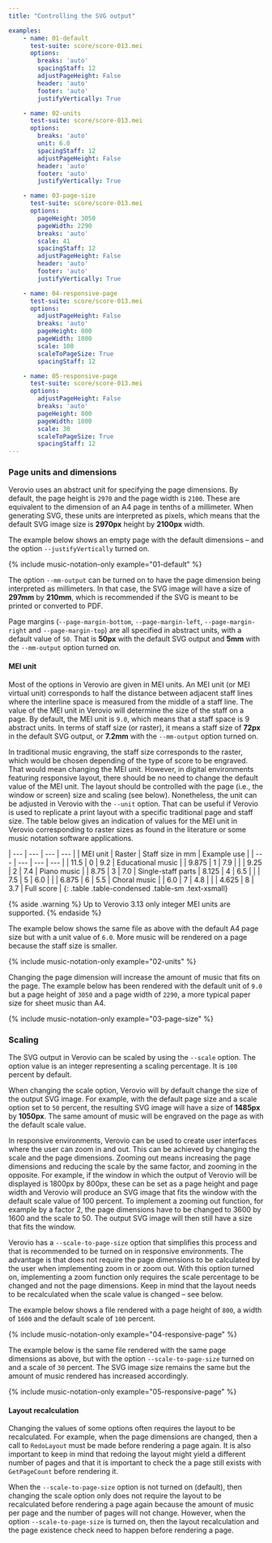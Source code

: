 ```yaml
---
title: "Controlling the SVG output"

examples:
    - name: 01-default
      test-suite: score/score-013.mei
      options:
        breaks: 'auto'
        spacingStaff: 12
        adjustPageHeight: False
        header: 'auto'
        footer: 'auto'
        justifyVertically: True

    - name: 02-units
      test-suite: score/score-013.mei
      options:
        breaks: 'auto'
        unit: 6.0
        spacingStaff: 12
        adjustPageHeight: False
        header: 'auto'
        footer: 'auto'
        justifyVertically: True

    - name: 03-page-size
      test-suite: score/score-013.mei
      options:
        pageHeight: 3050
        pageWidth: 2290
        breaks: 'auto'
        scale: 41
        spacingStaff: 12
        adjustPageHeight: False
        header: 'auto'
        footer: 'auto'
        justifyVertically: True

    - name: 04-responsive-page
      test-suite: score/score-013.mei
      options:
        adjustPageHeight: False
        breaks: 'auto'
        pageHeight: 800
        pageWidth: 1800
        scale: 100
        scaleToPageSize: True
        spacingStaff: 12

    - name: 05-responsive-page
      test-suite: score/score-013.mei
      options:
        adjustPageHeight: False
        breaks: 'auto'
        pageHeight: 800
        pageWidth: 1800
        scale: 30
        scaleToPageSize: True
        spacingStaff: 12
---
```


### Page units and dimensions

Verovio uses an abstract unit for specifying the page dimensions. By default, the page height is `2970` and the page width is `2100`. These are equivalent to the dimension of an A4 page in tenths of a millimeter. When generating SVG, these units are interpreted as pixels, which means that the default SVG image size is **2970px** height by **2100px** width. 

The example below shows an empty page with the default dimensions – and the option `--justifyVertically` turned on.

{% include music-notation-only example="01-default" %}

The option `--mm-output` can be turned on to have the page dimension being interpreted as millimeters. In that case, the SVG image will have a size of **297mm** by **210mm**, which is recommended if the SVG is meant to be printed or converted to PDF.

Page margins (`--page-margin-bottom`,  `--page-margin-left`,  `--page-margin-right` and  `--page-margin-top`) are all specified in abstract units, with a default value of `50`. That is **50px** with the default SVG output and **5mm** with the `--mm-output` option turned on.

#### MEI unit

Most of the options in Verovio are given in MEI units. An MEI unit (or MEI virtual unit) corresponds to half the distance between adjacent staff lines where the interline space is measured from the middle of a staff line. The value of the MEI unit in Verovio will determine the size of the staff on a page. By default, the MEI unit is `9.0`, which means that a staff space is 9 abstract units. In terms of staff size (or raster), it means a staff size of **72px** in the default SVG output, or **7.2mm** with the `--mm-output` option turned on.
 
In traditional music engraving, the staff size corresponds to the raster, which would be chosen depending of the type of score to be engraved. That would mean changing the MEI unit. However, in digital environments featuring responsive layout, there should be no need to change the default value of the MEI unit. The layout should be controlled with the page (i.e., the window or screen) size and scaling (see below). Nonetheless, the unit can be adjusted in Verovio with the `--unit` option. That can be useful if Verovio is used to replicate a print layout with a specific traditional page and staff size. The table below gives an indication of values for the MEI unit in Verovio corresponding to raster sizes as found in the literature or some music notation software applications.

| --- | --- | --- | --- |
| MEI unit | Raster | Staff size in mm | Example use |
| --- | --- | --- | --- |
| 11.5 | 0 | 9.2 | Educational music |
| 9.875 | 1 | 7.9 | |
| 9.25 | 2 | 7.4 | Piano music |
| 8.75 | 3 | 7.0 | Single-staff parts
| 8.125 | 4 | 6.5 | |
| 7.5 | 5 | 6.0 | |
| 6.875 | 6 | 5.5 | Choral music |
| 6.0 | 7 | 4.8 | |
| 4.625 | 8 | 3.7 | Full score |
{: .table .table-condensed .table-sm .text-xsmall}

{% aside .warning %}
Up to Verovio 3.13 only integer MEI units are supported.
{% endaside %}

The example below shows the same file as above with the default A4 page size but with a unit value of `6.0`. More music will be rendered on a page because the staff size is smaller.

{% include music-notation-only example="02-units" %}

Changing the page dimension will increase the amount of music that fits on the page. The example below has been rendered with the default unit of `9.0` but a page height of `3050` and a page width of `2290`, a more typical paper size for sheet music than A4.

{% include music-notation-only example="03-page-size" %}

### Scaling

The SVG output in Verovio can be scaled by using the `--scale` option. The option value is an integer representing a scaling percentage. It is `100` percent by default.

When changing the scale option, Verovio will by default change the size of the output SVG image. For example, with the default page size and a scale option set to `50` percent, the resulting SVG image will have a size of **1485px** by **1050px**. The same amount of music will be engraved on the page as with the default scale value.

In responsive environments, Verovio can be used to create user interfaces where the user can zoom in and out. This can be achieved by changing the scale and the page dimensions. Zooming out means increasing the page dimensions and reducing the scale by the same factor, and zooming in the opposite. For example, if the window in which the output of Verovio will be displayed is 1800px by 800px, these can be set as a page height and page width and Verovio will produce an SVG image that fits the window with the default scale value of 100 percent. To implement a zooming out function, for example by a factor 2, the page dimensions have to be changed to 3600 by 1600 and the scale to 50. The output SVG image will then still have a size that fits the window.

Verovio has a `--scale-to-page-size` option that simplifies this process and that is recommended to be turned on in responsive environments. The advantage is that does not require the page dimensions to be calculated by the user when implementing zoom in or zoom out. With this option turned on, implementing a zoom function only requires the scale percentage to be changed and not the page dimensions. Keep in mind that the layout needs to be recalculated when the scale value is changed – see below.

The example below shows a file rendered with a page height of `800`, a width of `1600` and the default scale of `100` percent.

{% include music-notation-only example="04-responsive-page" %}

The example below is the same file rendered with the same page dimensions as above, but with the option `--scale-to-page-size` turned on and a scale of `30` percent. The SVG image size remains the same but the amount of music rendered has increased accordingly.

{% include music-notation-only example="05-responsive-page" %}

#### Layout recalculation

Changing the values of some options often requires the layout to be recalculated. For example, when the page dimensions are changed, then a call to `RedoLayout` must be made before rendering a page again. It is also important to keep in mind that redoing the layout might yield a different number of pages and that it is important to check the a page still exists with `GetPageCount` before rendering it.

When the `--scale-to-page-size` option is not turned on (default), then changing the scale option only does not require the layout to be recalculated before rendering a page again because the amount of music per page and the number of pages will not change. However, when the option `--scale-to-page-size` is turned on, then the layout recalculation and the page existence check need to happen before rendering a page.
